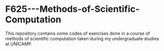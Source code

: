 # F625---Methods-of-Scientific-Computation
This repository contains some codes of exercises done in a course of methods of scientific computation taken during my undergraduate studies at UNICAMP.
